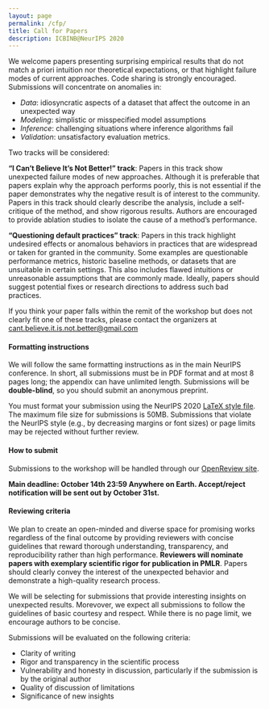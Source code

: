 ```yaml
---
layout: page
permalink: /cfp/
title: Call for Papers
description: ICBINB@NeurIPS 2020
---
```


We welcome papers presenting surprising empirical results that do not match a priori intuition nor theoretical expectations, or that highlight failure modes of current approaches. Code sharing is strongly encouraged. Submissions will concentrate on anomalies in:
+ *Data*: idiosyncratic aspects of a dataset that affect the outcome in an unexpected way
+ *Modeling*: simplistic or misspecified model assumptions
+ *Inference*: challenging situations where inference algorithms fail
+ *Validation*: unsatisfactory evaluation metrics.

Two tracks will be considered:

**“I Can’t Believe It’s Not Better!” track**: Papers in this track show unexpected failure modes of new approaches. Although it is preferable that papers explain why the approach performs poorly, this is not essential if the paper demonstrates why the negative result is of interest to the community. Papers in this track should clearly describe the analysis, include a self-critique of the method, and show rigorous results. Authors are encouraged to provide ablation studies to isolate the cause of a method’s performance.

**“Questioning default practices” track**: Papers in this track highlight undesired effects or anomalous behaviors in practices that are widespread or taken for granted in the community. Some examples are questionable performance metrics, historic baseline methods, or datasets that are unsuitable in certain settings. This also includes flawed intuitions or unreasonable assumptions that are commonly made. Ideally, papers should suggest potential fixes or research directions to address such bad practices.

If you think your paper falls within the remit of the workshop but does not clearly fit one of these tracks, please contact the organizers at <cant.believe.it.is.not.better@gmail.com>

#### Formatting instructions

We will follow the same formatting instructions as in the main NeurIPS conference. In short, all submissions must be in PDF format and at most 8 pages long; the appendix can have unlimited length. Submissions will be **double-blind**, so you should submit an anonymous preprint.

You must format your submission using the NeurIPS 2020 [LaTeX style file](https://neurips.cc/Conferences/2020/PaperInformation/StyleFiles). The maximum file size for submissions is 50MB. Submissions that violate the NeurIPS style (e.g., by decreasing margins or font sizes) or page limits may be rejected without further review.

#### How to submit

Submissions to the workshop will be handled through our [OpenReview site](https://openreview.net/group?id=NeurIPS.cc/2020/Workshop/ICBINB).

**Main deadline: October 14th 23:59 Anywhere on Earth. Accept/reject notification will be sent out by October 31st.**

<!--**Late-breaking deadline: June 21 23:59 Anywhere on Earth. Accept/reject notification will be sent out July 1st.**-->

<!-- Camera ready versions will be submitted as markdown files through our [GitHub repository page](https://openreview.net/group?id=NeurIPS.cc/2020/Workshop/ICBINB) for publication online. -->

#### Reviewing criteria

We plan to create an open-minded and diverse space for promising works regardless of the final outcome by providing reviewers with concise guidelines that reward thorough understanding, transparency, and reproducibility rather than high performance. **Reviewers will nominate papers with exemplary scientific rigor for publication in PMLR**. Papers should clearly convey the interest of the unexpected behavior and demonstrate a high-quality research process.

<!-- We will be selecting for submissions that provide interesting insights on unexpected results. Morevover, we expect all submissions to follow the guidelines of basic courtesy and respect, and to abide by our [code of conduct](https://i-cant-believe-its-not-better.github.io/neurips2020/coc). While there is no page limit, we encourage authors to be concise. -->
We will be selecting for submissions that provide interesting insights on unexpected results. Morevover, we expect all submissions to follow the guidelines of basic courtesy and respect. While there is no page limit, we encourage authors to be concise.

Submissions will be evaluated on the following criteria:

<!-- - Adherence to our [code of conduct](https://i-cant-believe-its-not-better.github.io/neurips2020/coc) -->
- Clarity of writing
- Rigor and transparency in the scientific process
- Vulnerability and honesty in discussion, particularly if the submission is by the original author
- Quality of discussion of limitations
- Significance of new insights
